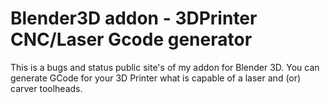 # Blender3D addon - 3DPrinter CNC/Laser Gcode generator
This is a bugs and status public site's of my addon for Blender 3D. 
You can generate GCode for your 3D Printer what is capable of a laser and (or) carver toolheads.
